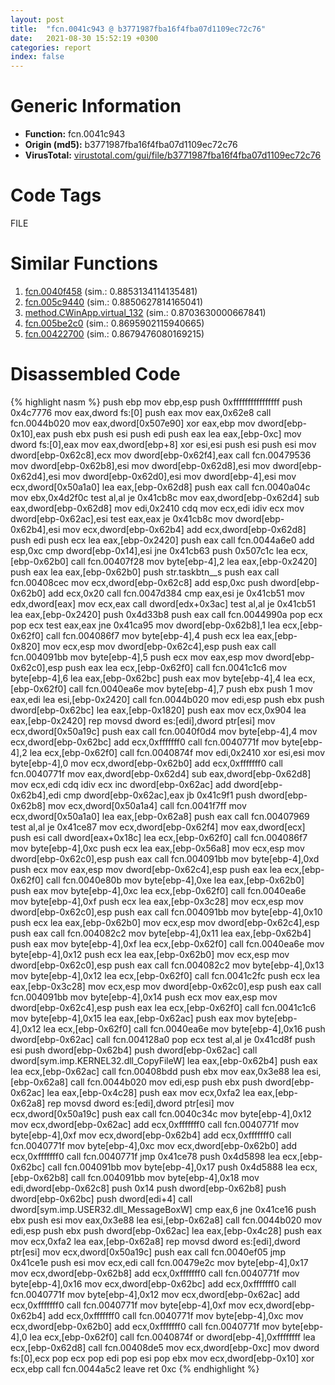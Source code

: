 ```yaml
---
layout: post
title:  "fcn.0041c943 @ b3771987fba16f4fba07d1109ec72c76"
date:   2021-08-30 15:52:19 +0300
categories: report
index: false
---
```


# Generic Information
- **Function:** fcn.0041c943
- **Origin (md5):** b3771987fba16f4fba07d1109ec72c76
- **VirusTotal:** [virustotal.com/gui/file/b3771987fba16f4fba07d1109ec72c76][virustotal_ref]

# Code Tags
<span class="tag" id="FILE">FILE</span>


# Similar Functions

1. [fcn.0040f458][similar_1_ref] (sim.: 0.8853134114135481)
2. [fcn.005c9440][similar_2_ref] (sim.: 0.8850627814165041)
3. [method.CWinApp.virtual\_132][similar_3_ref] (sim.: 0.8703630000667841)
4. [fcn.005be2c0][similar_4_ref] (sim.: 0.8695902115940665)
5. [fcn.00422700][similar_5_ref] (sim.: 0.8679476080169215)


# Disassembled Code

{% highlight nasm %}
push ebp
mov ebp,esp
push 0xffffffffffffffff
push 0x4c7776
mov eax,dword fs:[0]
push eax
mov eax,0x62e8
call fcn.0044b020
mov eax,dword[0x507e90]
xor eax,ebp
mov dword[ebp-0x10],eax
push ebx
push esi
push edi
push eax
lea eax,[ebp-0xc]
mov dword fs:[0],eax
mov eax,dword[ebp+8]
xor esi,esi
push esi
push esi
mov dword[ebp-0x62c8],ecx
mov dword[ebp-0x62f4],eax
call fcn.00479536
mov dword[ebp-0x62b8],esi
mov dword[ebp-0x62d8],esi
mov dword[ebp-0x62d4],esi
mov dword[ebp-0x62d0],esi
mov dword[ebp-4],esi
mov ecx,dword[0x50a1a0]
lea eax,[ebp-0x62d8]
push eax
call fcn.0040a04c
mov ebx,0x4d2f0c
test al,al
je 0x41cb8c
mov eax,dword[ebp-0x62d4]
sub eax,dword[ebp-0x62d8]
mov edi,0x2410
cdq
mov ecx,edi
idiv ecx
mov dword[ebp-0x62ac],esi
test eax,eax
je 0x41cb8c
mov dword[ebp-0x62b4],esi
mov ecx,dword[ebp-0x62b4]
add ecx,dword[ebp-0x62d8]
push edi
push ecx
lea eax,[ebp-0x2420]
push eax
call fcn.0044a6e0
add esp,0xc
cmp dword[ebp-0x14],esi
jne 0x41cb63
push 0x507c1c
lea ecx,[ebp-0x62b0]
call fcn.00407f28
mov byte[ebp-4],2
lea eax,[ebp-0x2420]
push eax
lea eax,[ebp-0x62b0]
push str.taskbtn__s
push eax
call fcn.00408cec
mov ecx,dword[ebp-0x62c8]
add esp,0xc
push dword[ebp-0x62b0]
add ecx,0x20
call fcn.0047d384
cmp eax,esi
je 0x41cb51
mov edx,dword[eax]
mov ecx,eax
call dword[edx+0x3ac]
test al,al
je 0x41cb51
lea eax,[ebp-0x2420]
push 0x4d33b8
push eax
call fcn.0044990a
pop ecx
pop ecx
test eax,eax
jne 0x41ca95
mov dword[ebp-0x62b8],1
lea ecx,[ebp-0x62f0]
call fcn.004086f7
mov byte[ebp-4],4
push ecx
lea eax,[ebp-0x820]
mov ecx,esp
mov dword[ebp-0x62c4],esp
push eax
call fcn.004091bb
mov byte[ebp-4],5
push ecx
mov eax,esp
mov dword[ebp-0x62c0],esp
push eax
lea ecx,[ebp-0x62f0]
call fcn.0041c1c6
mov byte[ebp-4],6
lea eax,[ebp-0x62bc]
push eax
mov byte[ebp-4],4
lea ecx,[ebp-0x62f0]
call fcn.0040ea6e
mov byte[ebp-4],7
push ebx
push 1
mov eax,edi
lea esi,[ebp-0x2420]
call fcn.0044b020
mov edi,esp
push ebx
push dword[ebp-0x62bc]
lea eax,[ebp-0x1820]
push eax
mov ecx,0x904
lea eax,[ebp-0x2420]
rep movsd dword es:[edi],dword ptr[esi]
mov ecx,dword[0x50a19c]
push eax
call fcn.0040f0d4
mov byte[ebp-4],4
mov ecx,dword[ebp-0x62bc]
add ecx,0xfffffff0
call fcn.0040771f
mov byte[ebp-4],2
lea ecx,[ebp-0x62f0]
call fcn.0040874f
mov edi,0x2410
xor esi,esi
mov byte[ebp-4],0
mov ecx,dword[ebp-0x62b0]
add ecx,0xfffffff0
call fcn.0040771f
mov eax,dword[ebp-0x62d4]
sub eax,dword[ebp-0x62d8]
mov ecx,edi
cdq
idiv ecx
inc dword[ebp-0x62ac]
add dword[ebp-0x62b4],edi
cmp dword[ebp-0x62ac],eax
jb 0x41c9f1
push dword[ebp-0x62b8]
mov ecx,dword[0x50a1a4]
call fcn.0041f7ff
mov ecx,dword[0x50a1a0]
lea eax,[ebp-0x62a8]
push eax
call fcn.00407969
test al,al
je 0x41ce87
mov ecx,dword[ebp-0x62f4]
mov eax,dword[ecx]
push esi
call dword[eax+0x18c]
lea ecx,[ebp-0x62f0]
call fcn.004086f7
mov byte[ebp-4],0xc
push ecx
lea eax,[ebp-0x56a8]
mov ecx,esp
mov dword[ebp-0x62c0],esp
push eax
call fcn.004091bb
mov byte[ebp-4],0xd
push ecx
mov eax,esp
mov dword[ebp-0x62c4],esp
push eax
lea ecx,[ebp-0x62f0]
call fcn.0040e80b
mov byte[ebp-4],0xe
lea eax,[ebp-0x62b0]
push eax
mov byte[ebp-4],0xc
lea ecx,[ebp-0x62f0]
call fcn.0040ea6e
mov byte[ebp-4],0xf
push ecx
lea eax,[ebp-0x3c28]
mov ecx,esp
mov dword[ebp-0x62c0],esp
push eax
call fcn.004091bb
mov byte[ebp-4],0x10
push ecx
lea eax,[ebp-0x62b0]
mov ecx,esp
mov dword[ebp-0x62c4],esp
push eax
call fcn.004082c2
mov byte[ebp-4],0x11
lea eax,[ebp-0x62b4]
push eax
mov byte[ebp-4],0xf
lea ecx,[ebp-0x62f0]
call fcn.0040ea6e
mov byte[ebp-4],0x12
push ecx
lea eax,[ebp-0x62b0]
mov ecx,esp
mov dword[ebp-0x62c0],esp
push eax
call fcn.004082c2
mov byte[ebp-4],0x13
mov byte[ebp-4],0x12
lea ecx,[ebp-0x62f0]
call fcn.0041c2fc
push ecx
lea eax,[ebp-0x3c28]
mov ecx,esp
mov dword[ebp-0x62c0],esp
push eax
call fcn.004091bb
mov byte[ebp-4],0x14
push ecx
mov eax,esp
mov dword[ebp-0x62c4],esp
push eax
lea ecx,[ebp-0x62f0]
call fcn.0041c1c6
mov byte[ebp-4],0x15
lea eax,[ebp-0x62ac]
push eax
mov byte[ebp-4],0x12
lea ecx,[ebp-0x62f0]
call fcn.0040ea6e
mov byte[ebp-4],0x16
push dword[ebp-0x62ac]
call fcn.004128a0
pop ecx
test al,al
je 0x41cd8f
push esi
push dword[ebp-0x62b4]
push dword[ebp-0x62ac]
call dword[sym.imp.KERNEL32.dll_CopyFileW]
lea eax,[ebp-0x62b4]
push eax
lea ecx,[ebp-0x62ac]
call fcn.00408bdd
push ebx
mov eax,0x3e88
lea esi,[ebp-0x62a8]
call fcn.0044b020
mov edi,esp
push ebx
push dword[ebp-0x62ac]
lea eax,[ebp-0x4c28]
push eax
mov ecx,0xfa2
lea eax,[ebp-0x62a8]
rep movsd dword es:[edi],dword ptr[esi]
mov ecx,dword[0x50a19c]
push eax
call fcn.0040c34c
mov byte[ebp-4],0x12
mov ecx,dword[ebp-0x62ac]
add ecx,0xfffffff0
call fcn.0040771f
mov byte[ebp-4],0xf
mov ecx,dword[ebp-0x62b4]
add ecx,0xfffffff0
call fcn.0040771f
mov byte[ebp-4],0xc
mov ecx,dword[ebp-0x62b0]
add ecx,0xfffffff0
call fcn.0040771f
jmp 0x41ce78
push 0x4d5898
lea ecx,[ebp-0x62bc]
call fcn.004091bb
mov byte[ebp-4],0x17
push 0x4d5888
lea ecx,[ebp-0x62b8]
call fcn.004091bb
mov byte[ebp-4],0x18
mov edi,dword[ebp-0x62c8]
push 0x14
push dword[ebp-0x62b8]
push dword[ebp-0x62bc]
push dword[edi+4]
call dword[sym.imp.USER32.dll_MessageBoxW]
cmp eax,6
jne 0x41ce16
push ebx
push esi
mov eax,0x3e88
lea esi,[ebp-0x62a8]
call fcn.0044b020
mov edi,esp
push ebx
push dword[ebp-0x62ac]
lea eax,[ebp-0x4c28]
push eax
mov ecx,0xfa2
lea eax,[ebp-0x62a8]
rep movsd dword es:[edi],dword ptr[esi]
mov ecx,dword[0x50a19c]
push eax
call fcn.0040ef05
jmp 0x41ce1e
push esi
mov ecx,edi
call fcn.00479e2c
mov byte[ebp-4],0x17
mov ecx,dword[ebp-0x62b8]
add ecx,0xfffffff0
call fcn.0040771f
mov byte[ebp-4],0x16
mov ecx,dword[ebp-0x62bc]
add ecx,0xfffffff0
call fcn.0040771f
mov byte[ebp-4],0x12
mov ecx,dword[ebp-0x62ac]
add ecx,0xfffffff0
call fcn.0040771f
mov byte[ebp-4],0xf
mov ecx,dword[ebp-0x62b4]
add ecx,0xfffffff0
call fcn.0040771f
mov byte[ebp-4],0xc
mov ecx,dword[ebp-0x62b0]
add ecx,0xfffffff0
call fcn.0040771f
mov byte[ebp-4],0
lea ecx,[ebp-0x62f0]
call fcn.0040874f
or dword[ebp-4],0xffffffff
lea ecx,[ebp-0x62d8]
call fcn.00408de5
mov ecx,dword[ebp-0xc]
mov dword fs:[0],ecx
pop ecx
pop edi
pop esi
pop ebx
mov ecx,dword[ebp-0x10]
xor ecx,ebp
call fcn.0044a5c2
leave
ret 0xc
{% endhighlight %}


[similar_1_ref]: /report/fcn.0040f458@44e1ffcf4e71f4505c09d520fd75f1e4
[similar_2_ref]: /report/fcn.005c9440@52d540e8e13e0f0bbb8946b2363a382d
[similar_3_ref]: /report/method.CWinApp.virtual_132@9c2b894b84f59672d8be2e984066f76f
[similar_4_ref]: /report/fcn.005be2c0@52d540e8e13e0f0bbb8946b2363a382d
[similar_5_ref]: /report/fcn.00422700@44e1ffcf4e71f4505c09d520fd75f1e4
[virustotal_ref]: https://www.virustotal.com/gui/file/b3771987fba16f4fba07d1109ec72c76